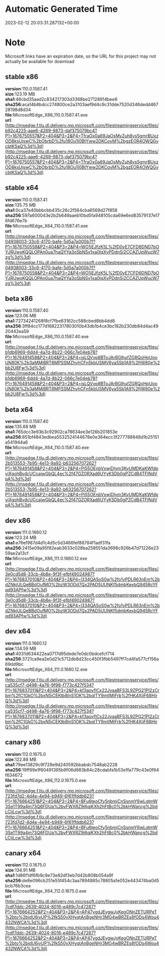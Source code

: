 # Automatic Generated Time
2023-02-12 20:03:31.287132+00:00

# Note
Microsoft links have an expiration date, so the URL for this project may not actually be available for download

## stable x86
**version**:110.0.1587.41  
**size**:123.19 MB  
**sha1**:46cbd35aad2c834217303d3368be27128914bee6  
**sha256**:aca14b8bdcc274800ce2a3103aef9d4c9c31dde7520d346dedd46728198d8d34  
**file**:MicrosoftEdge_X86_110.0.1587.41.exe  
**url**:[http://msedge.f.tlu.dl.delivery.mp.microsoft.com/filestreamingservice/files/b92c4225-aae6-4269-9873-daf375079bc4?P1=1676750557&P2=404&P3=2&P4=TfraOx0a69JaOsMyZuh8vs5gmrBUxzOD8ksUjswC%2bObrbD%2fu18Ou1I0BtYww2DKCoyM%2bgzEOR4OWQGycbtKSaQ%3d%3d](http://msedge.f.tlu.dl.delivery.mp.microsoft.com/filestreamingservice/files/b92c4225-aae6-4269-9873-daf375079bc4?P1=1676750557&P2=404&P3=2&P4=TfraOx0a69JaOsMyZuh8vs5gmrBUxzOD8ksUjswC%2bObrbD%2fu18Ou1I0BtYww2DKCoyM%2bgzEOR4OWQGycbtKSaQ%3d%3d)  

## stable x64
**version**:110.0.1587.41  
**size**:135.75 MB  
**sha1**:0ca37e40bbbcbb435c26c2f564cba6569d27f858  
**sha256**:597a600043e2b2b649aaeb10bd5fa948105cda69e6ed83579137e176fd676e7b  
**file**:MicrosoftEdge_X64_110.0.1587.41.exe  
**url**:[http://msedge.f.tlu.dl.delivery.mp.microsoft.com/filestreamingservice/files/04938003-33c6-4170-bafe-5d5a7a000b7f?P1=1676750558&P2=404&P3=2&P4=WO1jEJfzK5L%2fD0yE7CFD6DND7bOYJRUwoKQQLOPAn0ua7haQYYa3oSbNSv1xa0IqXvPDdnSj2CCAZUpWucW7zg%3d%3d](http://msedge.f.tlu.dl.delivery.mp.microsoft.com/filestreamingservice/files/04938003-33c6-4170-bafe-5d5a7a000b7f?P1=1676750558&P2=404&P3=2&P4=WO1jEJfzK5L%2fD0yE7CFD6DND7bOYJRUwoKQQLOPAn0ua7haQYYa3oSbNSv1xa0IqXvPDdnSj2CCAZUpWucW7zg%3d%3d)  

## beta x86
**version**:110.0.1587.40  
**size**:123.06 MB  
**sha1**:72734241268f8cf7fbe83162cc588cbed8bb4dd8  
**sha256**:3ff84cc177d16822317803010b43db1b4ce3bc182b230db84d4ac4920442ea59  
**file**:MicrosoftEdge_X86_110.0.1587.40.exe  
**url**:[http://msedge.f.tlu.dl.delivery.mp.microsoft.com/filestreamingservice/files/b1db6969-6dd4-4a7d-8b22-066c7e04eb78?P1=1676491458&P2=404&P3=2&P4=isLQVvp8BToJArBGlhufZGRQoHpUooUN80K%2b3aMMiBRT8MPSSMZhvhCFn5kbUSMV6ya5Sb1A9%2fjW80e%2bb2U8Fw%3d%3d](http://msedge.f.tlu.dl.delivery.mp.microsoft.com/filestreamingservice/files/b1db6969-6dd4-4a7d-8b22-066c7e04eb78?P1=1676491458&P2=404&P3=2&P4=isLQVvp8BToJArBGlhufZGRQoHpUooUN80K%2b3aMMiBRT8MPSSMZhvhCFn5kbUSMV6ya5Sb1A9%2fjW80e%2bb2U8Fw%3d%3d)  

## beta x64
**version**:110.0.1587.40  
**size**:135.68 MB  
**sha1**:765dcc3e93b3c92902ca78634ee3e126b201853e  
**sha256**:851bf4843edbea5532524144678e0e364ecc3f277788848d1b25151a541944a6  
**file**:MicrosoftEdge_X64_110.0.1587.40.exe  
**url**:[http://msedge.f.tlu.dl.delivery.mp.microsoft.com/filestreamingservice/files/2b513553-7b95-4e13-9a92-b63256707262?P1=1676491458&P2=404&P3=2&P4=Pi55OEnbVxwjDIym3KvUMDKaKWfdpyiXgohBvdcUCcajwGbQL4ec%2f47GZORXad6UYyKSDb0gPZCdB4TFINdVpA%3d%3d](http://msedge.f.tlu.dl.delivery.mp.microsoft.com/filestreamingservice/files/2b513553-7b95-4e13-9a92-b63256707262?P1=1676491458&P2=404&P3=2&P4=Pi55OEnbVxwjDIym3KvUMDKaKWfdpyiXgohBvdcUCcajwGbQL4ec%2f47GZORXad6UYyKSDb0gPZCdB4TFINdVpA%3d%3d)  

## dev x86
**version**:111.0.1660.12  
**size**:123.24 MB  
**sha1**:e76ef987d4d1c4d5c5d3466fef88784f1adf31fa  
**sha256**:2415e09a95f82eab3633c028ba258551da3698c926b47d71226e2359ae2a13cf  
**file**:MicrosoftEdge_X86_111.0.1660.12.exe  
**url**:[http://msedge.f.tlu.dl.delivery.mp.microsoft.com/filestreamingservice/files/3e0cd5d8-33cb-4b8e-9f3f-efbf49024987?P1=1676837010&P2=404&P3=2&P4=l334QA5oS0w%2fo1yPDLR63nEm%2bdZNkjULQeBBdOufMO%2bzW3ODd7Qx2PAD5UUNKf5dmbKexbQ945RcYFqd93APfw%3d%3d](http://msedge.f.tlu.dl.delivery.mp.microsoft.com/filestreamingservice/files/3e0cd5d8-33cb-4b8e-9f3f-efbf49024987?P1=1676837010&P2=404&P3=2&P4=l334QA5oS0w%2fo1yPDLR63nEm%2bdZNkjULQeBBdOufMO%2bzW3ODd7Qx2PAD5UUNKf5dmbKexbQ945RcYFqd93APfw%3d%3d)  

## dev x64
**version**:111.0.1660.12  
**size**:134.59 MB  
**sha1**:4031d634422ea0717d95dede7e0dc0bdcefcf714  
**sha256**:3721ca9ea2e0d21c5712db8d23cc450f3fbb5497ff7cd4fa577cf156a69dd9bc  
**file**:MicrosoftEdge_X64_111.0.1660.12.exe  
**url**:[http://msedge.f.tlu.dl.delivery.mp.microsoft.com/filestreamingservice/files/ca535cf7-d498-4a76-9f98-f773c427f534?P1=1676837011&P2=404&P3=2&P4=kf3aoyflCx22JvaaBFS3L9ZPG21PI2zCrbm%2fC1GkO%2bxN5iCEKtb8lnS1OK%2bqITY9mtlMjFrb%2fHK4XiiF68HirQ%3d%3d](http://msedge.f.tlu.dl.delivery.mp.microsoft.com/filestreamingservice/files/ca535cf7-d498-4a76-9f98-f773c427f534?P1=1676837011&P2=404&P3=2&P4=kf3aoyflCx22JvaaBFS3L9ZPG21PI2zCrbm%2fC1GkO%2bxN5iCEKtb8lnS1OK%2bqITY9mtlMjFrb%2fHK4XiiF68HirQ%3d%3d)  

## canary x86
**version**:112.0.1675.0  
**size**:122.88 MB  
**sha1**:79ee13829c9f729e9d240592bbabdc7548ab2228  
**sha256**:19ff99e1f60491395b9f06d983b84c28cdabfa1b53e1fa779c43e0f64f634672  
**file**:MicrosoftEdge_X86_112.0.1675.0.exe  
**url**:[http://msedge.f.tlu.dl.delivery.mp.microsoft.com/filestreamingservice/files/723fd7d2-4d4e-4e94-b949-6f61ffddb623?P1=1676664251&P2=404&P3=2&P4=BFu6teoCfy5nbmiCnSsnmY6wLqtmW3Se1T99a4m73Q6FDUa%2bvFWXRZ9j6qjKXh2hFtBc0%2bkHWancg%2bdLCiiLcw%3d%3d](http://msedge.f.tlu.dl.delivery.mp.microsoft.com/filestreamingservice/files/723fd7d2-4d4e-4e94-b949-6f61ffddb623?P1=1676664251&P2=404&P3=2&P4=BFu6teoCfy5nbmiCnSsnmY6wLqtmW3Se1T99a4m73Q6FDUa%2bvFWXRZ9j6qjKXh2hFtBc0%2bkHWancg%2bdLCiiLcw%3d%3d)  

## canary x64
**version**:112.0.1675.0  
**size**:134.91 MB  
**sha1**:1d86f1df6fb9c9e73e82df3eb7d42b808b054a9f  
**sha256**:de8e096cb251e55f454c3aa7894885c78805a1e052e443474ba0d5bcb76b3cea  
**file**:MicrosoftEdge_X64_112.0.1675.0.exe  
**url**:[http://msedge.f.tlu.dl.delivery.mp.microsoft.com/filestreamingservice/files/7cdf7ddc-2639-4024-8016-e489c7c47287?P1=1676664252&P2=404&P3=2&P4=AP47ygdJEygwJyKegONnZETURPeT%2bto%2bidU6iyUP%2fkS50yXHyqtAnBgeNHr3MG4wBRZEs8fODs4Wou4432NWCA%3d%3d](http://msedge.f.tlu.dl.delivery.mp.microsoft.com/filestreamingservice/files/7cdf7ddc-2639-4024-8016-e489c7c47287?P1=1676664252&P2=404&P3=2&P4=AP47ygdJEygwJyKegONnZETURPeT%2bto%2bidU6iyUP%2fkS50yXHyqtAnBgeNHr3MG4wBRZEs8fODs4Wou4432NWCA%3d%3d)  

